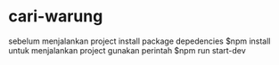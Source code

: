 # cari-warung
sebelum menjalankan project
install package depedencies $npm install
untuk menjalankan project 
gunakan perintah $npm run start-dev
